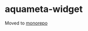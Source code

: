 
# aquameta-widget

Moved to
[monorepo](https://github.com/micburks/aquameta/tree/master/packages/widget)
